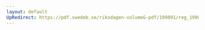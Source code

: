 ```yaml
---
layout: default
UpRedirect: https://pdf.swedeb.se/riksdagen-volumeG-pdf/199091/reg_199091/reg_199091_0743.pdf
---
```

